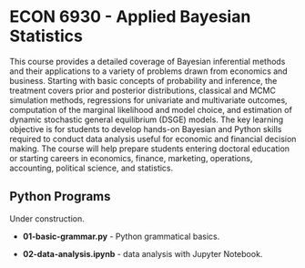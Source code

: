 ECON 6930 - Applied Bayesian Statistics
================
This course provides a detailed coverage of Bayesian inferential methods and their applications to a variety of problems drawn from economics and business. Starting with basic concepts of probability and inference, the treatment covers prior and posterior distributions, classical and MCMC simulation methods, regressions for univariate and multivariate outcomes, computation of the marginal likelihood and model choice, and estimation of dynamic stochastic general equilibrium (DSGE) models. The key learning objective is for students to develop hands-on Bayesian and Python skills required to conduct data analysis useful for economic and financial decision making. The course will help prepare students entering doctoral education or starting careers in economics, finance, marketing, operations, accounting, political science, and statistics.

Python Programs
-----------------------------------
Under construction.

* **01-basic-grammar.py** - Python grammatical basics.

* **02-data-analysis.ipynb** - data analysis with Jupyter Notebook.